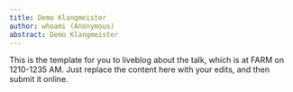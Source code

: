 ```yaml
---
title: Demo Klangmeister
author: whoami (Anonymous)
abstract: Demo Klangmeister
---
```


This is the template for you to liveblog about the talk,
which is at FARM on 1210-1235 AM.  Just replace the content here
with your edits, and then submit it online.

